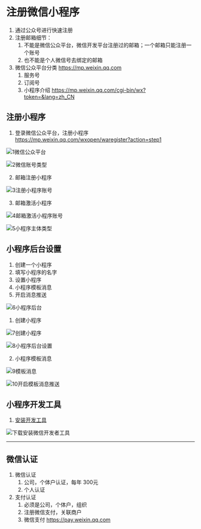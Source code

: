 # 注册微信小程序

1. 通过公众号进行快速注册
2. 注册邮箱细节：
   1. 不能是微信公众平台，微信开发平台注册过的邮箱；一个邮箱只能注册一个账号
   2. 也不能是个人微信号去绑定的邮箱
3. 微信公众平台分类 https://mp.weixin.qq.com
   1. 服务号
   2. 订阅号
   3. 小程序介绍 https://mp.weixin.qq.com/cgi-bin/wx?token=&lang=zh_CN



## 注册小程序
1. 登录微信公众平台，注册小程序 https://mp.weixin.qq.com/wxopen/waregister?action=step1

![1微信公众平台](images/register/1.jpg)



![2微信账号类型](images/register/2.jpg)



2. 邮箱注册小程序

![3注册小程序账号](images/register/3.jpg)



3. 邮箱激活小程序

![4邮箱激活小程序账号](images/register/4.jpg)

![5小程序主体类型](images/register/5.jpg)



## 小程序后台设置

1. 创建一个小程序
2. 填写小程序的名字
3. 设置小程序
4. 小程序模板消息
5. 开启消息推送



![6小程序后台](images/register/6.jpg)

1. 创建小程序

![7创建小程序](images/register/7.jpg)



![8小程序后台设置](images/register/8.jpg)

2. 小程序模板消息

![9模板消息](images/register/9.jpg)



![10开启模板消息推送](images/register/10.jpg)





## 小程序开发工具

1. [安装开发工具](https://developers.weixin.qq.com/miniprogram/dev/#%E4%BD%A0%E7%9A%84%E7%AC%AC%E4%B8%80%E4%B8%AA%E5%B0%8F%E7%A8%8B%E5%BA%8F)

![下载安装微信开发者工具](images/register/download.jpg)

---





## 微信认证

1. 微信认证
   1. 公司，个体户认证，每年 300元
   2. 个人认证
2. 支付认证
   1. 必须是公司，个体户，组织
   2. 注册微信支付，关联商户
   3. 微信支付 https://pay.weixin.qq.com